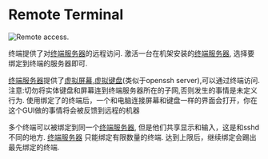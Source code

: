 # Remote Terminal

![Remote access.](oredict:oc:terminal)

终端提供了对[终端服务器](terminalServer.md)的远程访问. 激活一台在机架安装的[终端服务器](terminalServer.md), 选择要绑定到终端的服务器即可.

[终端服务器](terminalServer.md)提供了[虚拟屏幕](../block/screen1.md),[虚拟键盘](../block/keyboard.md)(类似于openssh server),可以通过终端访问.注意:切勿将实体键盘和屏幕连到终端服务器所在的子网,否则发生的事情是未定义行为. 使用绑定了的终端后，一个和电脑连接屏幕和键盘一样的界面会打开，你在这个GUI做的事情将会被反馈到远程的机器

多个终端可以被绑定到同一个[终端服务器](terminalServer.md), 但是他们共享显示和输入，这是和sshd不同的地方. [终端服务器](terminalServer.md) 只能绑定有限数量的终端. 达到上限后，继续绑定会踢出最先绑定的终端.
	